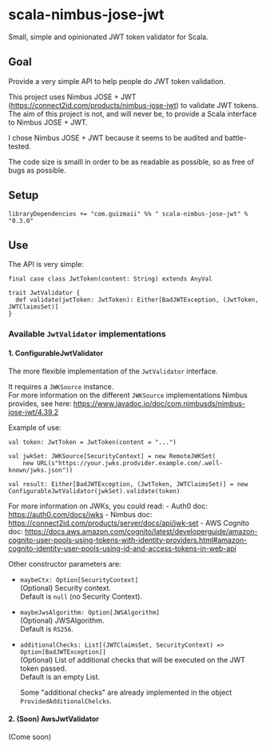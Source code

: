 # scala-nimbus-jose-jwt

Small, simple and opinionated JWT token validator for Scala.

## Goal

Provide a very simple API to help people do JWT token validation.

This project uses Nimbus JOSE + JWT (https://connect2id.com/products/nimbus-jose-jwt) to validate JWT tokens.
The aim of this project is not, and will never be, to provide a Scala interface to Nimbus JOSE + JWT.

I chose Nimbus JOSE + JWT because it seems to be audited and battle-tested.

The code size is smalll in order to be as readable as possible, so as free of bugs as possible.

## Setup

`libraryDependencies += "com.guizmaii" %% " scala-nimbus-jose-jwt" % "0.3.0"`

## Use

The API is very simple:

```
final case class JwtToken(content: String) extends AnyVal

trait JwtValidator {
  def validate(jwtToken: JwtToken): Either[BadJWTException, (JwtToken, JWTClaimsSet)]
}
```

### Available `JwtValidator` implementations

#### 1. ConfigurableJwtValidator

The more flexible implementation of the `JwtValidator` interface.

It requires a `JWKSource` instance.    
For more information on the different `JWKSource` implementations Nimbus provides, see here: https://www.javadoc.io/doc/com.nimbusds/nimbus-jose-jwt/4.39.2

Example of use:
```
val token: JwtToken = JwtToken(content = "...")

val jwkSet: JWKSource[SecurityContext] = new RemoteJWKSet(
    new URL(s"https://your.jwks.prodvider.example.com/.well-known/jwks.json"))
    
val result: Either[BadJWTException, (JwtToken, JWTClaimsSet)] = new ConfigurableJwtValidator(jwkSet).validate(token)
```

For more information on JWKs, you could read:
    - Auth0 doc: https://auth0.com/docs/jwks
    - Nimbus doc: https://connect2id.com/products/server/docs/api/jwk-set
    - AWS Cognito doc: https://docs.aws.amazon.com/cognito/latest/developerguide/amazon-cognito-user-pools-using-tokens-with-identity-providers.html#amazon-cognito-identity-user-pools-using-id-and-access-tokens-in-web-api

Other constructor parameters are:

  - `maybeCtx: Option[SecurityContext]`   
    (Optional) Security context.    
    Default is `null` (no Security Context).
    
  - `maybeJwsAlgorithm: Option[JWSAlgorithm]`   
    (Optional) JWSAlgorithm.   
    Default is `RS256`.
    
  - `additionalChecks: List[(JWTClaimsSet, SecurityContext) => Option[BadJWTException]]`   
    (Optional) List of additional checks that will be executed on the JWT token passed.    
    Default is an empty List.
    
    Some "additional checks" are already implemented in the object `ProvidedAdditionalChelcks`.

#### 2. (Soon) AwsJwtValidator

(Come soon)

